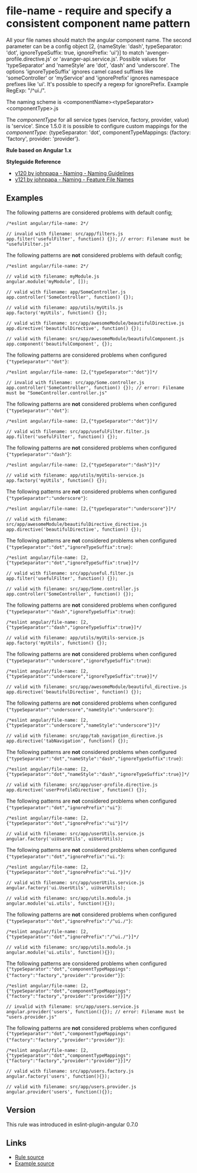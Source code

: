 <!-- WARNING: Generated documentation. Edit docs and examples in the rule and examples file ('rules/file-name.js', 'examples/file-name.js'). -->

# file-name - require and specify a consistent component name pattern

All your file names should match the angular component name.
The second parameter can be a config object [2, {nameStyle: 'dash', typeSeparator: 'dot', ignoreTypeSuffix: true, ignorePrefix: 'ui'}] to match 'avenger-profile.directive.js' or 'avanger-api.service.js'.
Possible values for 'typeSeparator' and 'nameStyle' are 'dot', 'dash' and 'underscore'.
The options 'ignoreTypeSuffix' ignores camel cased suffixes like 'someController' or 'myService' and 'ignorePrefix' ignores namespace prefixes like 'ui'.
It's possible to specify a regexp for ignorePrefix. Example RegExp: "/^ui./".

The naming scheme is &lt;componentName&gt;&lt;typeSeparator&gt;&lt;componentType&gt;.js

The *componentType* for all service types (service, factory, provider, value) is 'service'.
Since 1.5.0 it is possible to configure custom mappings for the *componentType*: {typeSeparator: 'dot', componentTypeMappings: {factory: 'factory', provider: 'provider'}.

**Rule based on Angular 1.x**

**Styleguide Reference**

* [y120 by johnpapa - Naming - Naming Guidelines](https://github.com/johnpapa/angular-styleguide/blob/master/a1/README.md#style-y120)
* [y121 by johnpapa - Naming - Feature File Names](https://github.com/johnpapa/angular-styleguide/blob/master/a1/README.md#style-y121)

## Examples

The following patterns are considered problems with default config;

    /*eslint angular/file-name: 2*/

    // invalid with filename: src/app/filters.js
    app.filter('usefulFilter', function() {}); // error: Filename must be "usefulFilter.js"

The following patterns are **not** considered problems with default config;

    /*eslint angular/file-name: 2*/

    // valid with filename: myModule.js
    angular.module('myModule', []);

    // valid with filename: app/SomeController.js
    app.controller('SomeController', function() {});

    // valid with filename: app/utils/myUtils.js
    app.factory('myUtils', function() {});

    // valid with filename: src/app/awesomeModule/beautifulDirective.js
    app.directive('beautifulDirective', function() {});

    // valid with filename: src/app/awesomeModule/beautifulComponent.js
    app.component('beautifulComponent', {});

The following patterns are considered problems when configured `{"typeSeparator":"dot"}`:

    /*eslint angular/file-name: [2,{"typeSeparator":"dot"}]*/

    // invalid with filename: src/app/Some.controller.js
    app.controller('SomeController', function() {}); // error: Filename must be "SomeController.controller.js"

The following patterns are **not** considered problems when configured `{"typeSeparator":"dot"}`:

    /*eslint angular/file-name: [2,{"typeSeparator":"dot"}]*/

    // valid with filename: src/app/usefulFilter.filter.js
    app.filter('usefulFilter', function() {});

The following patterns are **not** considered problems when configured `{"typeSeparator":"dash"}`:

    /*eslint angular/file-name: [2,{"typeSeparator":"dash"}]*/

    // valid with filename: app/utils/myUtils-service.js
    app.factory('myUtils', function() {});

The following patterns are **not** considered problems when configured `{"typeSeparator":"underscore"}`:

    /*eslint angular/file-name: [2,{"typeSeparator":"underscore"}]*/

    // valid with filename: src/app/awesomeModule/beautifulDirective_directive.js
    app.directive('beautifulDirective', function() {});

The following patterns are **not** considered problems when configured `{"typeSeparator":"dot","ignoreTypeSuffix":true}`:

    /*eslint angular/file-name: [2,{"typeSeparator":"dot","ignoreTypeSuffix":true}]*/

    // valid with filename: src/app/useful.filter.js
    app.filter('usefulFilter', function() {});

    // valid with filename: src/app/Some.controller.js
    app.controller('SomeController', function() {});

The following patterns are **not** considered problems when configured `{"typeSeparator":"dash","ignoreTypeSuffix":true}`:

    /*eslint angular/file-name: [2,{"typeSeparator":"dash","ignoreTypeSuffix":true}]*/

    // valid with filename: app/utils/myUtils-service.js
    app.factory('myUtils', function() {});

The following patterns are **not** considered problems when configured `{"typeSeparator":"underscore","ignoreTypeSuffix":true}`:

    /*eslint angular/file-name: [2,{"typeSeparator":"underscore","ignoreTypeSuffix":true}]*/

    // valid with filename: src/app/awesomeModule/beautiful_directive.js
    app.directive('beautifulDirective', function() {});

The following patterns are **not** considered problems when configured `{"typeSeparator":"underscore","nameStyle":"underscore"}`:

    /*eslint angular/file-name: [2,{"typeSeparator":"underscore","nameStyle":"underscore"}]*/

    // valid with filename: src/app/tab_navigation_directive.js
    app.directive('tabNavigation', function() {});

The following patterns are **not** considered problems when configured `{"typeSeparator":"dot","nameStyle":"dash","ignoreTypeSuffix":true}`:

    /*eslint angular/file-name: [2,{"typeSeparator":"dot","nameStyle":"dash","ignoreTypeSuffix":true}]*/

    // valid with filename: src/app/user-profile.directive.js
    app.directive('userProfileDirective', function() {});

The following patterns are **not** considered problems when configured `{"typeSeparator":"dot","ignorePrefix":"ui"}`:

    /*eslint angular/file-name: [2,{"typeSeparator":"dot","ignorePrefix":"ui"}]*/

    // valid with filename: src/app/userUtils.service.js
    angular.factory('uiUserUtils', uiUserUtils);

The following patterns are **not** considered problems when configured `{"typeSeparator":"dot","ignorePrefix":"ui."}`:

    /*eslint angular/file-name: [2,{"typeSeparator":"dot","ignorePrefix":"ui."}]*/

    // valid with filename: src/app/userUtils.service.js
    angular.factory('ui.UserUtils', uiUserUtils);

    // valid with filename: src/app/utils.module.js
    angular.module('ui.utils', function(){});

The following patterns are **not** considered problems when configured `{"typeSeparator":"dot","ignorePrefix":"/^ui./"}`:

    /*eslint angular/file-name: [2,{"typeSeparator":"dot","ignorePrefix":"/^ui./"}]*/

    // valid with filename: src/app/utils.module.js
    angular.module('ui.utils', function(){});

The following patterns are considered problems when configured `{"typeSeparator":"dot","componentTypeMappings":{"factory":"factory","provider":"provider"}}`:

    /*eslint angular/file-name: [2,{"typeSeparator":"dot","componentTypeMappings":{"factory":"factory","provider":"provider"}}]*/

    // invalid with filename: src/app/users.service.js
    angular.provider('users', function(){}); // error: Filename must be "users.provider.js"

The following patterns are **not** considered problems when configured `{"typeSeparator":"dot","componentTypeMappings":{"factory":"factory","provider":"provider"}}`:

    /*eslint angular/file-name: [2,{"typeSeparator":"dot","componentTypeMappings":{"factory":"factory","provider":"provider"}}]*/

    // valid with filename: src/app/users.factory.js
    angular.factory('users', function(){});

    // valid with filename: src/app/users.provider.js
    angular.provider('users', function(){});

## Version

This rule was introduced in eslint-plugin-angular 0.7.0

## Links

* [Rule source](/rules/file-name.js)
* [Example source](/examples/file-name.js)
